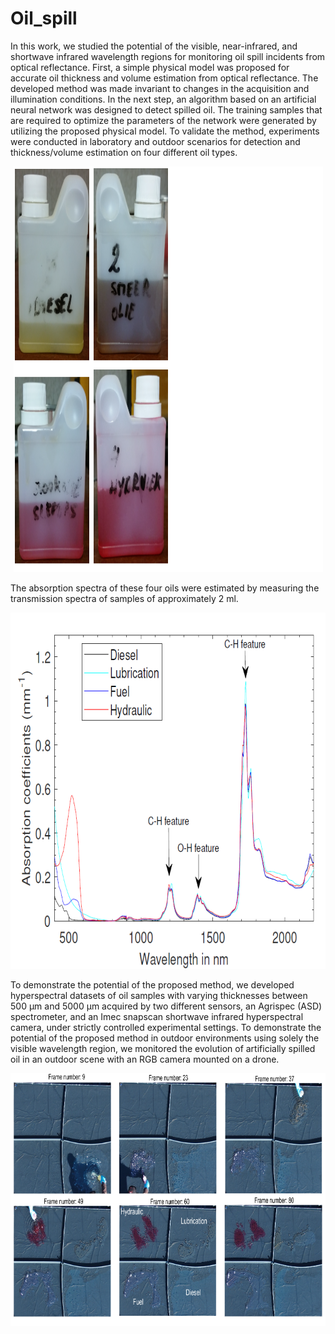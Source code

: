 # Oil_spill
In this work, we studied the potential of the visible, near-infrared, and shortwave infrared wavelength regions for monitoring oil spill incidents from optical reflectance. First, a simple physical model was proposed for accurate oil thickness and volume estimation from optical reflectance. The developed method was made invariant to changes in the acquisition and illumination conditions. In the next step, an algorithm based on an artificial neural network was designed to detect spilled oil. The training samples that are required to optimize the parameters of the network were generated by utilizing the proposed physical model. To validate the method, experiments were conducted in laboratory and outdoor scenarios for detection and thickness/volume estimation on four different oil types. 

<p align="center">
  <img width="495" height="649" src="Oils.png">
</p>

The absorption spectra of these four oils were estimated by measuring the transmission spectra of samples of approximately 2 ml. 

<p align="center">
  <img width="720" height="570" src="Absorption_spectra.png">
</p>

To demonstrate the potential of the proposed method, we developed hyperspectral datasets of oil samples with varying thicknesses between 500 μm and 5000 μm acquired by two different sensors, an Agrispec (ASD) spectrometer, and an Imec snapscan shortwave infrared hyperspectral camera, under strictly controlled experimental settings. To demonstrate the potential of the proposed method in outdoor environments using solely the visible wavelength region, we monitored the evolution of artificially spilled oil in an outdoor scene with an RGB camera mounted on a drone.

<p align="center">
  <img width="792" height="404" src="RGB_outdoor.png">
</p>

